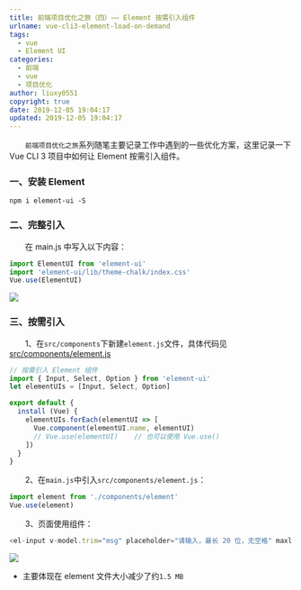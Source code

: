 ```yaml
---
title: 前端项目优化之旅（四）—— Element 按需引入组件
urlname: vue-cli3-element-load-on-demand
tags:
  - vue
  - Element UI
categories:
  - 前端
  - vue
  - 项目优化
author: liuxy0551
copyright: true
date: 2019-12-05 19:04:17
updated: 2019-12-05 19:04:17
---
```


&emsp;&emsp;`前端项目优化之旅`系列随笔主要记录工作中遇到的一些优化方案，这里记录一下 Vue CLI 3 项目中如何让 Element 按需引入组件。

<!--more-->


### 一、安装 Element

``` shell
npm i element-ui -S
```


### 二、完整引入

　　在 main.js 中写入以下内容：

``` javascript
import ElementUI from 'element-ui'
import 'element-ui/lib/theme-chalk/index.css'
Vue.use(ElementUI)
```
![](https://images-hosting.liuxianyu.cn/posts/vue-cli3-element-load-on-demand/1.png)


### 三、按需引入

　　1、在`src/components`下新建`element.js`文件，具体代码见 [src/components/element.js](https://github.com/liuxy0551/vue-cli3-build-optimization/blob/master/src/components/element.js)

``` javascript
// 按需引入 Element 组件
import { Input, Select, Option } from 'element-ui'
let elementUIs = [Input, Select, Option]

export default {
  install (Vue) {
    elementUIs.forEach(elementUI => [
      Vue.component(elementUI.name, elementUI)
      // Vue.use(elementUI)    // 也可以使用 Vue.use()
    ])
  }
}
```

　　2、在`main.js`中引入`src/components/element.js`：

``` javascript
import element from './components/element'
Vue.use(element)
```

　　3、页面使用组件：

``` javascript
<el-input v-model.trim="msg" placeholder="请输入，最长 20 位，无空格" maxlength="20" clearable></el-input>
```
![](https://images-hosting.liuxianyu.cn/posts/vue-cli3-element-load-on-demand/2.png)


- 主要体现在 element 文件大小减少了约`1.5 MB`
